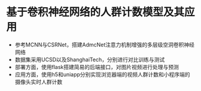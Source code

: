 # 基于卷积神经网络的人群计数模型及其应用
* 参考MCNN与CSRNet，搭建AdmcNet注意力机制增强的多层级空洞卷积神经网络
* 数据集采用UCSD以及ShanghaiTech，分别进行对比训练与测试
* 部署方面，使用flask搭建简易的后端接口，对图片视频进行处理与预测
* 应用方面，使用h5和uniapp分别实现浏览器端的视频人群计数和小程序端的摄像头实时人群计数
